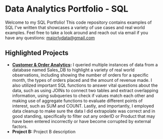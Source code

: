 # Data Analytics Portfolio - SQL

Welcome to my SQL Portfolio! This code repository contains examples of SQL I've written that showcases a variety of use cases and real world examples. Feel free to take a look around and reach out via email if you have any questions: majorlydata@gmail.com

## Highlighted Projects

+ **[Customer & Order Analytics](https://github.com/MajorlyData/SQL/blob/main/Customer%20%26%20Order%20Analytics):** I queried multiple instances of data from a database named Sales_DB to highlight a variety of real world observations, including showing the number of orders for a specific month, the types of orders placed and the amount of revenue made. I also utilized important SQL functions to answer vital questions about the data, such as using JOINs to connect two tables and extract overlapping information, using subqueries to check if values match each other and making use of aggregate functions to evaluate different points of interest, such as SUM and COUNT. Lastly, and importantly, I employed data cleanup to make sure the data I did extrapolate was correct and in good standing, specifically to filter out any orderID or Product that may have been entered incorrectly or have become corrupted by external factors.
+ **Project B:** Project B description
